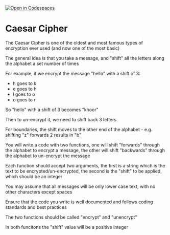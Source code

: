 [![Open in Codespaces](https://classroom.github.com/assets/launch-codespace-2972f46106e565e64193e422d61a12cf1da4916b45550586e14ef0a7c637dd04.svg)](https://classroom.github.com/open-in-codespaces?assignment_repo_id=16444221)
# Caesar Cipher

The Caesar Cipher is one of the oldest and most famous types of encryption ever used (and now one of the most basic)

The general idea is that you take a message, and "shift" all the letters along the alphabet a set number of times

For example, if we encrypt the message "hello" with a shift of 3:

* h goes to k
* e goes to h
* l goes to o
* o goes to r

So "hello" with a shift of 3 becomes "khoor"

Then to un-encrypt it, we need to shift back 3 letters

For boundaries, the shift moves to the other end of the alphabet - e.g. shifting "z" forwards 2 results in "b"

You will write a code with two functions, one will shift "forwards" through the alphabet to encrypt a message, the other will shift "backwards" through the alphabet to un-encrypt the message

Each function should accept two arguments, the first is a string which is the text to be encrypted/un-encrypted, the second is the "shift" to be applied, which should be an integer

You may assume that all messages will be only lower case text, with no other characters except spaces

Ensure that the code you write is well documented and follows coding standards and best practices

The two functions should be called "encrypt" and "unencrypt"

In both funcitons the "shift" value will be a positive integer
